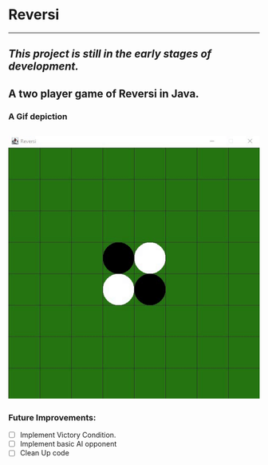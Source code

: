 # Reversi
---
***This project is still in the early stages of development.***
---
A two player game of Reversi in Java.
---
### A Gif depiction
![Reversi GIF](https://github.com/Jacob-Lillywhite/Reversi/blob/master/Screenshots/Reversi.gif)
---
### Future Improvements: 
- [ ] Implement Victory Condition.
- [ ] Implement basic AI opponent
- [ ] Clean Up code
